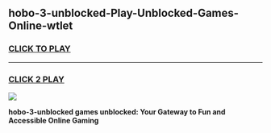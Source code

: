 
## hobo-3-unblocked-Play-Unblocked-Games-Online-wtlet
<h3>
<a href="https://premium76.site?title=hobo-3-unblocked&ref=25A">CLICK TO PLAY</a></h3>
<hr>

<h3>
<a href="https://premium76.site?title=hobo-3-unblocked&ref=25A">CLICK 2 PLAY</a>
  
</h3>

<a href="https://premium76.site?title=hobo-3-unblocked&ref=25A"><img src="https://clearcache.store/games.png"></a>


**hobo-3-unblocked games unblocked: Your Gateway to Fun and Accessible Online Gaming**
